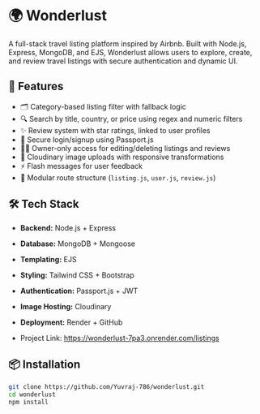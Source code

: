 # 🌍 Wonderlust

A full-stack travel listing platform inspired by Airbnb. Built with Node.js, Express, MongoDB, and EJS, Wonderlust allows users to explore, create, and review travel listings with secure authentication and dynamic UI.

## 🚀 Features

- 🗂️ Category-based listing filter with fallback logic  
- 🔍 Search by title, country, or price using regex and numeric filters  
- ✨ Review system with star ratings, linked to user profiles  
- 🔐 Secure login/signup using Passport.js  
- 🧑‍💻 Owner-only access for editing/deleting listings and reviews  
- 📸 Cloudinary image uploads with responsive transformations  
- ⚡ Flash messages for user feedback  
- 🧵 Modular route structure (`listing.js`, `user.js`, `review.js`)

## 🛠️ Tech Stack

- **Backend:** Node.js + Express  
- **Database:** MongoDB + Mongoose  
- **Templating:** EJS  
- **Styling:** Tailwind CSS + Bootstrap  
- **Authentication:** Passport.js + JWT  
- **Image Hosting:** Cloudinary  
- **Deployment:** Render + GitHub

- Project Link: https://wonderlust-7pa3.onrender.com/listings

## 📦 Installation

```bash
git clone https://github.com/Yuvraj-786/wonderlust.git
cd wonderlust
npm install
